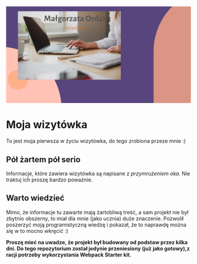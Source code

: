 ![cover](./gh/wizytowka-zdj.png)

# Moja wizytówka

To jest moja pierwsza w życiu wizytówka, do tego zrobiona przeze mnie :)

## Pół żartem pół serio

Informacje, które zawiera wizytówka są napisane z *przymrużeniem oka*. Nie traktuj ich proszę bardzo poważnie.

## Warto wiedzieć

Mimo, że informacje tu zawarte mają żartobliwą treść, a sam projekt nie był zbytnio obszerny, to miał dla mnie (jako ucznia) duże znaczenie. Pozwolił poszerzyć moją programistyczną wiedzę i pokazał, że to naprawdę można się w to mocno *wkręcić* :)

**Proszę mieć na uwadze, że projekt był budowany od podstaw przez kilka dni. Do tego repozytorium został jedynie przeniesiony (już jako gotowy),z racji potrzeby wykorzystania Webpack Starter kit.**


